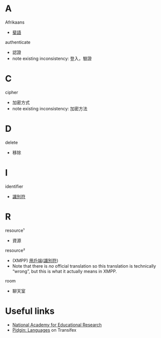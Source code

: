 A
=

Afrikaans
- [斐語](https://www.mofa.gov.tw/CountryInfo.aspx?CASN=D33B55D537402BAA&n=1C6028CA080A27B3&sms=26470E539B6FA395&s=4892E8B8F5C0E174)

authenticate
- 認證
- note existing inconsistency: 登入，驗證

C
=

cipher
- 加密方式
- note existing inconsistency: 加密方法

D
=

delete
- 移除

I
=

identifier
- [識別符](http://terms.naer.edu.tw/detail/1279935/?index=3)

R
=

resource¹
- 資源

resource²
- (XMPP) [用戶端](http://terms.naer.edu.tw/detail/1217777/)([識別符](http://terms.naer.edu.tw/detail/1279935/?index=3))
- Note that there is *no* official translation so this translation is technically “wrong”, but this is what it actually means in XMPP.

room
- 聊天室


Useful links
============
- [National Academy for Educational Research](http://terms.naer.edu.tw/)
- [Pidgin: Languages](https://www.transifex.com/pidgin/pidgin/languages/) on Transifex
